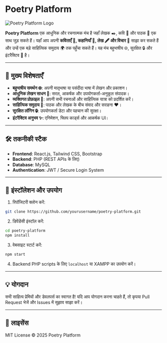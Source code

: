 # Poetry Platform

![Poetry Platform Logo](https://poetryhub.ownsite.in/logo.png)

**Poetry Platform** एक आधुनिक और रचनात्मक मंच है जहाँ लेखक ✒️, कवि 🌿 और पाठक 📖 एक साथ जुड़ सकते हैं। यहाँ आप अपनी **कविताएँ 💐, कहानियाँ 📜, लेख 🖋️ और विचार 💭** साझा कर सकते हैं और उन्हें एक बड़े साहित्यिक समुदाय 🌍 तक पहुँचा सकते हैं। यह मंच बहुभाषीय 🌐, सुरक्षित 🔒 और इंटरैक्टिव 💬 है।

---

## 🌟 मुख्य विशेषताएँ

- **बहुभाषीय समर्थन 🌐**: अपनी मातृभाषा या पसंदीदा भाषा में लेखन और प्रकाशन।
- **आधुनिक लेखन साधन 📝**: सरल, आकर्षक और उपयोगकर्ता-अनुकूल संपादक।
- **व्यक्तिगत प्रोफ़ाइल 🪪**: अपनी सभी रचनाओं और साहित्यिक यात्रा को प्रदर्शित करें।
- **साहित्यिक समुदाय 👥**: पाठक और लेखक के बीच संवाद और सराहना ❤️।
- **सुरक्षित लॉगिन 🔒**: उपयोगकर्ता डेटा और पहचान की सुरक्षा।
- **इंटरैक्टिव अनुभव ✨**: एनिमेशन, फ्लिप कार्ड्स और आकर्षक UI।

---

## 🛠️ तकनीकी स्टैक

- **Frontend**: React.js, Tailwind CSS, Bootstrap
- **Backend**: PHP (REST APIs के लिए)
- **Database**: MySQL
- **Authentication**: JWT / Secure Login System

---

## 🚀 इंस्टॉलेशन और उपयोग

1. रिपॉजिटरी क्लोन करें:

```bash
git clone https://github.com/yourusername/poetry-platform.git
```

2. डिपेंडेंसी इंस्टॉल करें:

```bash
cd poetry-platform
npm install
```

3. वेबसाइट स्टार्ट करें:

```bash
npm start
```

4. Backend PHP scripts के लिए `localhost` या XAMPP का उपयोग करें।

---

## 💡 योगदान

सभी साहित्य प्रेमियों और डेवलपर्स का स्वागत है! यदि आप योगदान करना चाहते हैं, तो कृपया Pull Request भेजें और Issues में सुझाव साझा करें।

---

## 📄 लाइसेंस

MIT License © 2025 Poetry Platform
